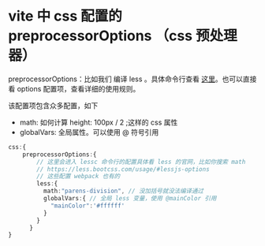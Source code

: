 # vite 中 css 配置的 preprocessorOptions （css 预处理器）

preprocessorOptions：比如我们 编译 less 。具体命令行查看 [这里](https://less.bootcss.com/usage/#command-line-usage-%E6%9C%8D%E5%8A%A1%E5%99%A8%E7%AB%AF%E5%92%8C%E5%91%BD%E4%BB%A4%E8%A1%8C%E7%94%A8%E6%B3%95)。也可以直接看 options 配置项，查看详细的使用规则。

该配置项包含众多配置，如下
- math: 如何计算 height: 100px / 2 ;这样的 css 属性
- globalVars: 全局属性。可以使用 @ 符号引用

```ts
css:{
    preprocessorOptions:{
        // 这里会进入 lessc 命令行的配置具体看 less 的官网，比如你搜索 math 
        // https://less.bootcss.com/usage/#lessjs-options
        // 这些配置 webpack 也有的
        less:{
          math:"parens-division", // 没加括号就没法编译通过 
          globalVars:{ // 全局 less 变量，使用 @mainColor 引用
            "mainColor":'#ffffff'
          }
        }
      }
}
```